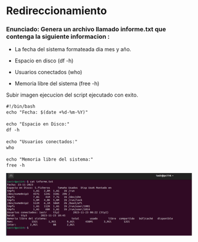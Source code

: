 # Redireccionamiento

### Enunciado: Genera un archivo llamado informe.txt que contenga la siguiente informacion : 

  - La fecha del sistema formateada dia mes y año.

  - Espacio en disco (df -h)
  
  - Usuarios conectados (who)
  
  - Memoria libre del sistema (free -h)
  
  Subir imagen ejecucion del script ejecutado con exito.
  

```
#!/bin/bash 
echo "Fecha: $(date +%d-%m-%Y)"

echo "Espacio en Disco:"
df -h   

echo "Usuarios conectados:"
who

echo "Memoria libre del sistema:"
free -h

```


![redireccionamiento](redireccionamientosh.png)
